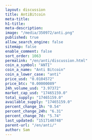```yaml
---
layout: discussion
title: AntiBitcoin
meta-title: 
h1-title: 
meta-description: 
image: "/media/350972/anti.png"
published: true
allow_search_engine: false
sitemap: false
enable_comment: false
sort_order: 1063
permalink: "/en/anti/discussion.html"
coin_a_symbol: "ANTI"
coin_a_name: "Anti Bitcoin"
coin_a_lower_case: "anti"
price_usd: "0.0104572"
price_btc: "0.00000089"
24h_volume_usd: "3.97372"
market_cap_usd: "17465159.0"
total_supply: "17465159.0"
available_supply: "17465159.0"
percent_change_1h: "0.54"
percent_change_24h: "6.31"
percent_change_7d: "5.74"
last_updated: "1517140748"
parent-url: "/en/anti/"
author: Sam
---
```


